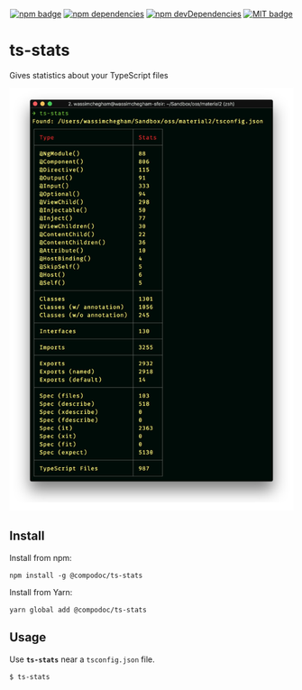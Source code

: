 <p align="center">
  <a href="https://www.npmjs.com/package/@compodoc/ts-stats"><img src="https://badge.fury.io/js/%40compodoc%2Fts-stats.svg" alt="npm badge"></a>
  <a href="https://david-dm.org/compodoc/ts-stats"><img src="https://david-dm.org/compodoc/ts-stats.svg" alt="npm dependencies"></a>
  <a href="https://david-dm.org/compodoc/ts-stats?type=dev"><img src="https://david-dm.org/compodoc/ts-stats/dev-status.svg" alt="npm devDependencies"></a>
  <a href="http://opensource.org/licenses/MIT"><img src="http://img.shields.io/badge/license-MIT-brightgreen.svg" alt="MIT badge"></a>
</p>

# ts-stats
Gives statistics about your TypeScript files

<p align="center">
  <img src="https://raw.githubusercontent.com/compodoc/ts-stats/master/screenshots/terminal-2.png" alt="ts-stats">
</p>

## Install

Install from npm:

```
npm install -g @compodoc/ts-stats
```

Install from Yarn:

```
yarn global add @compodoc/ts-stats
```

## Usage

Use __`ts-stats`__ near a `tsconfig.json` file.

```
$ ts-stats
```

